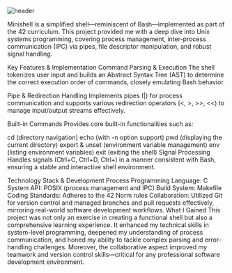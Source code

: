 ![header](https://capsule-render.vercel.app/api?type=venom&color=auto&height=300&section=header&text=MINISHELL&fontSize=70)

Minishell is a simplified shell—reminiscent of Bash—implemented as part of the 42 curriculum. This project provided me with a deep dive into Unix systems programming, covering process management, inter-process communication (IPC) via pipes, file descriptor manipulation, and robust signal handling.

Key Features & Implementation
Command Parsing & Execution
The shell tokenizes user input and builds an Abstract Syntax Tree (AST) to determine the correct execution order of commands, closely emulating Bash behavior.

Pipe & Redirection Handling
Implements pipes (|) for process communication and supports various redirection operators (<, >, >>, <<) to manage input/output streams effectively.

Built-in Commands
Provides core built-in functionalities such as:

cd (directory navigation)
echo (with -n option support)
pwd (displaying the current directory)
export & unset (environment variable management)
env (listing environment variables)
exit (exiting the shell)
Signal Processing
Handles signals (Ctrl+C, Ctrl+D, Ctrl+\) in a manner consistent with Bash, ensuring a stable and interactive shell environment.

Technology Stack & Development Process
Programming Language: C
System API: POSIX (process management and IPC)
Build System: Makefile
Coding Standards: Adheres to the 42 Norm rules
Collaboration: Utilized Git for version control and managed branches and pull requests effectively, mirroring real-world software development workflows.
What I Gained
This project was not only an exercise in creating a functional shell but also a comprehensive learning experience. It enhanced my technical skills in system-level programming, deepened my understanding of process communication, and honed my ability to tackle complex parsing and error-handling challenges. Moreover, the collaborative aspect improved my teamwork and version control skills—critical for any professional software development environment.

